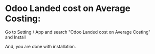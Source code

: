 Odoo Landed cost on Average Costing:
=====================================
Go to Setting / App and search "Odoo Landed cost on Average Costing" and Install

And, you are done with installation.
